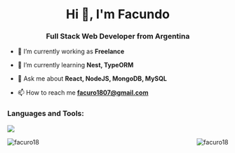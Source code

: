 <h1 align="center">Hi 👋, I'm Facundo</h1>
<h3 align="center">Full Stack Web Developer from Argentina</h3>

- 🔭 I’m currently working as **Freelance**

- 🌱 I’m currently learning **Nest, TypeORM**

- 💬 Ask me about **React, NodeJS, MongoDB, MySQL**

- 📫 How to reach me **facuro1807@gmail.com**


<h3 align="left">Languages and Tools:</h3>
<p align="left">
  <a href="https://skillicons.dev">
    <img src="https://skillicons.dev/icons?i=angular,react,html,css,bootstrap,tailwind,javascript,typescript,nodejs,expressjs,cpp,cs,mongodb,mysql,postgres,graphql,git" />
  </a>
</p>

<p><img align="left" src="https://github-readme-streak-stats.herokuapp.com/?user=facuro18&" alt="facuro18" />
    <img align="right" src="https://github-readme-stats.vercel.app/api/top-langs?username=facuro18&show_icons=true&locale=en&layout=compact" alt="facuro18" />
</p>
